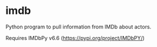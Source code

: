 # imdb
Python program to pull information from IMDb about actors.

Requires IMDbPy v6.6 (https://pypi.org/project/IMDbPY/)